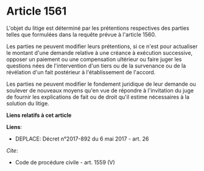 # Article 1561

L'objet du litige est déterminé par les prétentions respectives des parties telles que formulées dans la requête prévue    à
l'article 1560. 

Les parties ne peuvent modifier leurs prétentions, si ce n'est pour actualiser le montant d'une demande relative à une
créance à exécution successive, opposer un paiement ou une compensation ultérieur ou faire juger les questions nées de
l'intervention d'un tiers ou de la survenance ou de la révélation d'un fait postérieur à l'établissement de l'accord. 

Les parties ne peuvent modifier le fondement juridique de leur demande ou soulever de nouveaux moyens qu'en vue de répondre à
l'invitation du juge de fournir les explications de fait ou de droit qu'il estime nécessaires à la solution du litige.

**Liens relatifs à cet article**

**Liens**:

  - DEPLACE: Décret n°2017-892 du 6 mai 2017 - art. 26

_Cite_:

  - Code de procédure civile - art. 1559 (V)

